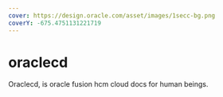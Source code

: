```yaml
---
cover: https://design.oracle.com/asset/images/1secc-bg.png
coverY: -675.4751131221719
---
```


# oraclecd

Oraclecd, is oracle fusion hcm cloud docs for human beings.
